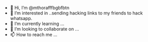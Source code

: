 - 👋 Hi, I’m @mthorafffbgbfbtn
- 👀 I’m interested in ..sending hacking links to my friends to hack whatsapp.
- 🌱 I’m currently learning ...
- 💞️ I’m looking to collaborate on ...
- 📫 How to reach me ...

<!---
mthorafffbgbfbtn/mthorafffbgbfbtn is a ✨ special ✨ repository because its `README.md` (this file) appears on your GitHub profile.
You can click the Preview link to take a look at your changes.
--->

